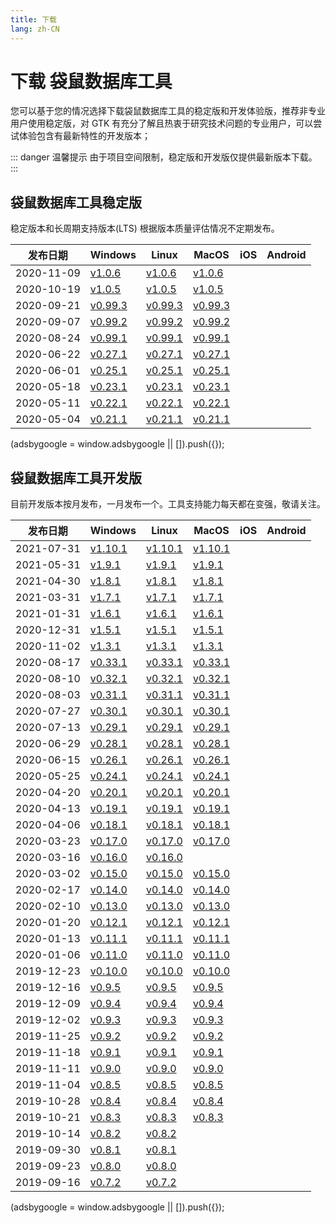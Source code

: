```yaml
---
title: 下载
lang: zh-CN
---
```


# 下载 袋鼠数据库工具
您可以基于您的情况选择下载袋鼠数据库工具的稳定版和开发体验版，推荐非专业用户使用稳定版，对 GTK 有充分了解且热衷于研究技术问题的专业用户，可以尝试体验包含有最新特性的开发版本；

::: danger 温馨提示
由于项目空间限制，稳定版和开发版仅提供最新版本下载。
:::


## 袋鼠数据库工具稳定版
稳定版本和长周期支持版本(LTS) 根据版本质量评估情况不定期发布。 <br/>

| 发布日期      | Windows           | Linux           | MacOS           | iOS             | Android         |
|--------------|-------------------|-----------------|-----------------|-----------------|-----------------|
| 2020-11-09   | [v1.0.6](./v1.0.6.201109) | [v1.0.6](./v1.0.6.201109) | [v1.0.6](./v1.0.6.201109) |
| 2020-10-19   | [v1.0.5](./v1.0.5.201019) | [v1.0.5](./v1.0.5.201019) | [v1.0.5](./v1.0.5.201019) |
| 2020-09-21   | [v0.99.3](./v0.99.3.200921) | [v0.99.3](./v0.99.3.200921) | [v0.99.3](./v0.99.3.200921) |
| 2020-09-07   | [v0.99.2](./v0.99.2.200907) | [v0.99.2](./v0.99.2.200907) | [v0.99.2](./v0.99.2.200907) |
| 2020-08-24   | [v0.99.1](./v0.99.1.200824) | [v0.99.1](./v0.99.1.200824) | [v0.99.1](./v0.99.1.200824) |
| 2020-06-22   | [v0.27.1](./v0.27.1.200622) | [v0.27.1](./v0.27.1.200622) | [v0.27.1](./v0.27.1.200622) |
| 2020-06-01   | [v0.25.1](./v0.25.1.200601) | [v0.25.1](./v0.25.1.200601) | [v0.25.1](./v0.25.1.200601) |
| 2020-05-18   | [v0.23.1](./v0.23.1.200518) | [v0.23.1](./v0.23.1.200518) | [v0.23.1](./v0.23.1.200518) |
| 2020-05-11   | [v0.22.1](./v0.22.1.200511) | [v0.22.1](./v0.22.1.200511) | [v0.22.1](./v0.22.1.200511) |
| 2020-05-04   | [v0.21.1](./v0.21.1.200504) | [v0.21.1](./v0.21.1.200504) | [v0.21.1](./v0.21.1.200504) |

<div>
    <script2 type="text/javascript" async="true" src="https://pagead2.googlesyndication.com/pagead/js/adsbygoogle.js" />
    <ins class="adsbygoogle"
        style="display:block; text-align:center;"
        data-ad-layout="in-article"
        data-ad-format="fluid"
        data-ad-client="ca-pub-3975819313740938"
        data-ad-slot="6760827895"></ins>
    <script2 type="text/javascript">
        (adsbygoogle = window.adsbygoogle || []).push({});
    </script2>
</div>

## 袋鼠数据库工具开发版
目前开发版本按月发布，一月发布一个。工具支持能力每天都在变强，敬请关注。<br/>

| 发布日期      | Windows           | Linux           | MacOS           | iOS             | Android         |
|--------------|-------------------|-----------------|-----------------|-----------------|-----------------|
| 2021-07-31   | [v1.10.1](./v1.10.1.210731) | [v1.10.1](./v1.10.1.210731) | [v1.10.1](./v1.10.1.210731) |
| 2021-05-31   | [v1.9.1](./v1.9.1.210531) | [v1.9.1](./v1.9.1.210531) | [v1.9.1](./v1.9.1.210531) |
| 2021-04-30   | [v1.8.1](./v1.8.1.210430) | [v1.8.1](./v1.8.1.210430) | [v1.8.1](./v1.8.1.210430) |
| 2021-03-31   | [v1.7.1](./v1.7.1.210331) | [v1.7.1](./v1.7.1.210331) | [v1.7.1](./v1.7.1.210331) |
| 2021-01-31   | [v1.6.1](./v1.6.1.210131) | [v1.6.1](./v1.6.1.210131) | [v1.6.1](./v1.6.1.210131) |
| 2020-12-31   | [v1.5.1](./v1.5.1.201231) | [v1.5.1](./v1.5.1.201231) | [v1.5.1](./v1.5.1.201231) |
| 2020-11-02   | [v1.3.1](./v1.3.1.201102) | [v1.3.1](./v1.3.1.201102) | [v1.3.1](./v1.3.1.201102) |
| 2020-08-17   | [v0.33.1](./v0.33.1.200817) | [v0.33.1](./v0.33.1.200817) | [v0.33.1](./v0.33.1.200817) |
| 2020-08-10   | [v0.32.1](./v0.32.1.200810) | [v0.32.1](./v0.32.1.200810) | [v0.32.1](./v0.32.1.200810) |
| 2020-08-03   | [v0.31.1](./v0.31.1.200803) | [v0.31.1](./v0.31.1.200803) | [v0.31.1](./v0.31.1.200803) |
| 2020-07-27   | [v0.30.1](./v0.30.1.200727) | [v0.30.1](./v0.30.1.200727) | [v0.30.1](./v0.30.1.200727) |
| 2020-07-13   | [v0.29.1](./v0.29.1.200713) | [v0.29.1](./v0.29.1.200713) | [v0.29.1](./v0.29.1.200713) |
| 2020-06-29   | [v0.28.1](./v0.28.1.200629) | [v0.28.1](./v0.28.1.200629) | [v0.28.1](./v0.28.1.200629) |
| 2020-06-15   | [v0.26.1](./v0.26.1.200615) | [v0.26.1](./v0.26.1.200615) | [v0.26.1](./v0.26.1.200615) |
| 2020-05-25   | [v0.24.1](./v0.24.1.200525) | [v0.24.1](./v0.24.1.200525) | [v0.24.1](./v0.24.1.200525) |
| 2020-04-20   | [v0.20.1](./v0.20.1.200420) | [v0.20.1](./v0.20.1.200420) | [v0.20.1](./v0.20.1.200420) |
| 2020-04-13   | [v0.19.1](./v0.19.1.200413) | [v0.19.1](./v0.19.1.200413) | [v0.19.1](./v0.19.1.200413) |
| 2020-04-06   | [v0.18.1](./v0.18.1.200406) | [v0.18.1](./v0.18.1.200406) | [v0.18.1](./v0.18.1.200406) |
| 2020-03-23   | [v0.17.0](./v0.17.0.200323) | [v0.17.0](./v0.17.0.200323) | [v0.17.0](./v0.17.0.200323) |
| 2020-03-16   | [v0.16.0](./v0.16.0.200316) | [v0.16.0](./v0.16.0.200316) |  |
| 2020-03-02   | [v0.15.0](./v0.15.0.200302) | [v0.15.0](./v0.15.0.200302) | [v0.15.0](./v0.15.0.200302) |
| 2020-02-17   | [v0.14.0](./v0.14.0.200217) | [v0.14.0](./v0.14.0.200217) | [v0.14.0](./v0.14.0.200217) |
| 2020-02-10   | [v0.13.0](./v0.13.0.200210) | [v0.13.0](./v0.13.0.200210) | [v0.13.0](./v0.13.0.200210) |
| 2020-01-20   | [v0.12.1](./v0.12.1.200120) | [v0.12.1](./v0.12.1.200120) | [v0.12.1](./v0.12.1.200120) |
| 2020-01-13   | [v0.11.1](./v0.11.1.200113) | [v0.11.1](./v0.11.1.200113) | [v0.11.1](./v0.11.1.200113) |
| 2020-01-06   | [v0.11.0](./v0.11.0.200106) | [v0.11.0](./v0.11.0.200106) | [v0.11.0](./v0.11.0.200106) |
| 2019-12-23   | [v0.10.0](./v0.10.0.191223) | [v0.10.0](./v0.10.0.191223) | [v0.10.0](./v0.10.0.191223) |
| 2019-12-16   | [v0.9.5](./v0.9.5.191216) | [v0.9.5](./v0.9.5.191216) | [v0.9.5](./v0.9.5.191216) |
| 2019-12-09   | [v0.9.4](./v0.9.4.191209) | [v0.9.4](./v0.9.4.191209) | [v0.9.4](./v0.9.4.191209) |
| 2019-12-02   | [v0.9.3](./v0.9.3.191202) | [v0.9.3](./v0.9.3.191202) | [v0.9.3](./v0.9.3.191202) |
| 2019-11-25   | [v0.9.2](./v0.9.2.191125) | [v0.9.2](./v0.9.2.191125) | [v0.9.2](./v0.9.2.191125) |
| 2019-11-18   | [v0.9.1](./v0.9.1.191118) | [v0.9.1](./v0.9.1.191118) | [v0.9.1](./v0.9.1.191118) |
| 2019-11-11   | [v0.9.0](./v0.9.0.191111) | [v0.9.0](./v0.9.0.191111) | [v0.9.0](./v0.9.0.191111) |
| 2019-11-04   | [v0.8.5](./v0.8.5.191104) | [v0.8.5](./v0.8.5.191104) | [v0.8.5](./v0.8.5.191104) |
| 2019-10-28   | [v0.8.4](./v0.8.4.191028) | [v0.8.4](./v0.8.4.191028) | [v0.8.4](./v0.8.4.191028) |
| 2019-10-21   | [v0.8.3](./v0.8.3.191021) | [v0.8.3](./v0.8.3.191021) | [v0.8.3](./v0.8.3.191021) |
| 2019-10-14   | [v0.8.2](./v0.8.2.191014) | [v0.8.2](./v0.8.2.191014) |  |
| 2019-09-30   | [v0.8.1](./v0.8.1.190930) | [v0.8.1](./v0.8.1.190930) |  |
| 2019-09-23   | [v0.8.0](./v0.8.0.190923) | [v0.8.0](./v0.8.0.190923) |  |
| 2019-09-16   | [v0.7.2](./v0.7.2.190916) | [v0.7.2](./v0.7.2.190916) |  |

<div>
    <ins class="adsbygoogle"
        style="display:block; text-align:center;"
        data-ad-layout="in-article"
        data-ad-format="fluid"
        data-ad-client="ca-pub-3975819313740938"
        data-ad-slot="6760827895"></ins>
    <script2 type="text/javascript">
        (adsbygoogle = window.adsbygoogle || []).push({});
    </script2>
</div>
